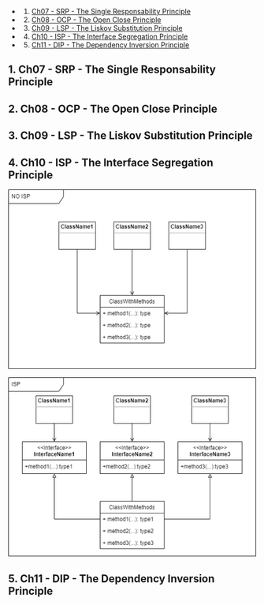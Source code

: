 <!-- vscode-markdown-toc -->
* 1. [Ch07 - SRP - The Single Responsability Principle](#Ch07-SRP-TheSingleResponsabilityPrinciple)
* 2. [Ch08 - OCP - The Open Close Principle](#Ch08-OCP-TheOpenClosePrinciple)
* 3. [Ch09 - LSP - The Liskov Substitution Principle](#Ch09-LSP-TheLiskovSubstitutionPrinciple)
* 4. [Ch10 - ISP - The Interface Segregation Principle](#Ch10-ISP-TheInterfaceSegregationPrinciple)
* 5. [Ch11 - DIP - The Dependency Inversion Principle](#Ch11-DIP-TheDependencyInversionPrinciple)

<!-- vscode-markdown-toc-config
	numbering=true
	autoSave=true
	/vscode-markdown-toc-config -->
<!-- /vscode-markdown-toc -->

##  1. <a name='Ch07-SRP-TheSingleResponsabilityPrinciple'></a>Ch07 - SRP - The Single Responsability Principle

##  2. <a name='Ch08-OCP-TheOpenClosePrinciple'></a>Ch08 - OCP - The Open Close Principle

##  3. <a name='Ch09-LSP-TheLiskovSubstitutionPrinciple'></a>Ch09 - LSP - The Liskov Substitution Principle


##  4. <a name='Ch10-ISP-TheInterfaceSegregationPrinciple'></a>Ch10 - ISP - The Interface Segregation Principle

![NO ISP](/ComputerScience/UncleBob/CleanArchitecture/uploads/ISP001.png)

![ISP](/ComputerScience/UncleBob/CleanArchitecture/uploads/ISP002.png)

##  5. <a name='Ch11-DIP-TheDependencyInversionPrinciple'></a>Ch11 - DIP - The Dependency Inversion Principle